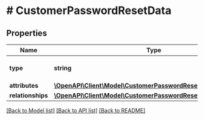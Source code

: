 # # CustomerPasswordResetData

## Properties

Name | Type | Description | Notes
------------ | ------------- | ------------- | -------------
**type** | **string** | The resource&#39;s type |
**attributes** | [**\OpenAPI\Client\Model\CustomerPasswordResetDataAttributes**](CustomerPasswordResetDataAttributes.md) |  |
**relationships** | [**\OpenAPI\Client\Model\CustomerPasswordResetDataRelationships**](CustomerPasswordResetDataRelationships.md) |  | [optional]

[[Back to Model list]](../../README.md#models) [[Back to API list]](../../README.md#endpoints) [[Back to README]](../../README.md)
